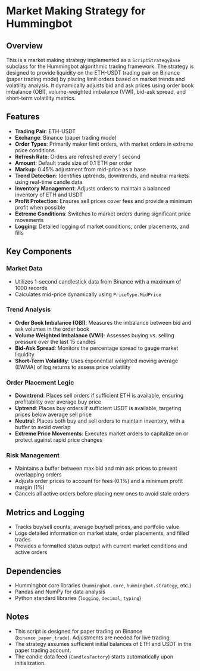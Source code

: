 # Market Making Strategy for Hummingbot

## Overview
This is a market making strategy implemented as a `ScriptStrategyBase` subclass for the Hummingbot algorithmic trading framework. The strategy is designed to provide liquidity on the ETH-USDT trading pair on Binance (paper trading mode) by placing limit orders based on market trends and volatility analysis. It dynamically adjusts bid and ask prices using order book imbalance (OBI), volume-weighted imbalance (VWI), bid-ask spread, and short-term volatility metrics.

## Features
- **Trading Pair**: ETH-USDT
- **Exchange**: Binance (paper trading mode)
- **Order Types**: Primarily maker limit orders, with market orders in extreme price conditions
- **Refresh Rate**: Orders are refreshed every 1 second
- **Amount**: Default trade size of 0.1 ETH per order
- **Markup**: 0.45% adjustment from mid-price as a base
- **Trend Detection**: Identifies uptrends, downtrends, and neutral markets using real-time candle data
- **Inventory Management**: Adjusts orders to maintain a balanced inventory of ETH and USDT
- **Profit Protection**: Ensures sell prices cover fees and provide a minimum profit when possible
- **Extreme Conditions**: Switches to market orders during significant price movements
- **Logging**: Detailed logging of market conditions, order placements, and fills

## Key Components
### Market Data
- Utilizes 1-second candlestick data from Binance with a maximum of 1000 records
- Calculates mid-price dynamically using `PriceType.MidPrice`

### Trend Analysis
- **Order Book Imbalance (OBI)**: Measures the imbalance between bid and ask volumes in the order book
- **Volume Weighted Imbalance (VWI)**: Assesses buying vs. selling pressure over the last 15 candles
- **Bid-Ask Spread**: Monitors the percentage spread to gauge market liquidity
- **Short-Term Volatility**: Uses exponential weighted moving average (EWMA) of log returns to assess price volatility

### Order Placement Logic
- **Downtrend**: Places sell orders if sufficient ETH is available, ensuring profitability over average buy price
- **Uptrend**: Places buy orders if sufficient USDT is available, targeting prices below average sell price
- **Neutral**: Places both buy and sell orders to maintain inventory, with a buffer to avoid overlap
- **Extreme Price Movements**: Executes market orders to capitalize on or protect against rapid price changes

### Risk Management
- Maintains a buffer between max bid and min ask prices to prevent overlapping orders
- Adjusts order prices to account for fees (0.1%) and a minimum profit margin (1%)
- Cancels all active orders before placing new ones to avoid stale orders

## Metrics and Logging
- Tracks buy/sell counts, average buy/sell prices, and portfolio value
- Logs detailed information on market state, order placements, and filled trades
- Provides a formatted status output with current market conditions and active orders

## Dependencies
- Hummingbot core libraries (`hummingbot.core`, `hummingbot.strategy`, etc.)
- Pandas and NumPy for data analysis
- Python standard libraries (`logging`, `decimal`, `typing`)

## Notes
- This script is designed for paper trading on Binance (`binance_paper_trade`). Adjustments are needed for live trading.
- The strategy assumes sufficient initial balances of ETH and USDT in the paper trading account.
- The candle data feed (`CandlesFactory`) starts automatically upon initialization.
